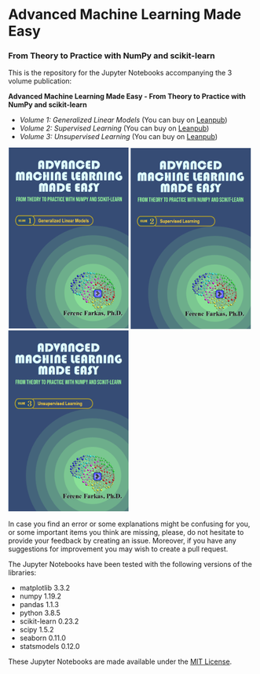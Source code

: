 # Advanced Machine Learning Made Easy
### From Theory to Practice with NumPy and scikit-learn

This is the repository for the Jupyter Notebooks accompanying the 3 volume publication:

**Advanced Machine Learning Made Easy - From Theory to Practice with NumPy and scikit-learn**
- *Volume 1: Generalized Linear Models* (You can buy on [Leanpub](https://leanpub.com/AML1))
- *Volume 2: Supervised Learning* (You can buy on [Leanpub](https://leanpub.com/AML2))
- *Volume 3: Unsupervised Learning* (You can buy on [Leanpub](https://leanpub.com/AML3))

![Volume 1](images/AML1-Cover.PNG)
![Volume 2](images/AML2-Cover.PNG)
![Volume 3](images/AML3-Cover.PNG)

In case you find an error or some explanations might be confusing for you, or some important items you think are missing, please, do not hesitate to provide your feedback by creating an issue. Moreover, if you have any suggestions for improvement you may wish to create a pull request.

The Jupyter Notebooks have been tested with the following versions of the libraries:
- matplotlib                3.3.2
- numpy                     1.19.2
- pandas                    1.1.3
- python                    3.8.5
- scikit-learn              0.23.2
- scipy                     1.5.2
- seaborn                   0.11.0
- statsmodels               0.12.0

These Jupyter Notebooks are made available under the [MIT License](https://opensource.org/licenses/MIT).
